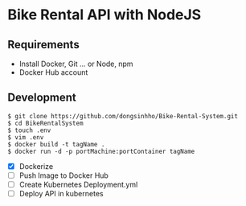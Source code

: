 # Bike Rental API with NodeJS

## Requirements
- Install Docker, Git ... or Node, npm
- Docker Hub account

## Development

```
$ git clone https://github.com/dongsinhho/Bike-Rental-System.git
$ cd BikeRentalSystem
$ touch .env
$ vim .env
$ docker build -t tagName .
$ docker run -d -p portMachine:portContainer tagName
```


- [x] Dockerize
- [ ] Push Image to Docker Hub
- [ ] Create Kubernetes Deployment.yml
- [ ] Deploy API in kubernetes
